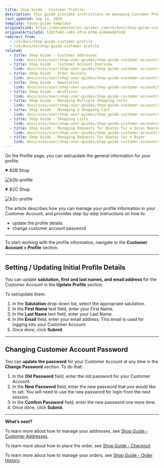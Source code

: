 ```yaml
---
title: Shop Guide - Customer Profile
description: This guide provides instructions on managing Customer Profile in the Spryker-based shop.
last_updated: Sep 14, 2020
template: howto-guide-template
originalLink: https://documentation.spryker.com/v5/docs/shop-guide-customer-profile
originalArticleId: 52b5fa02-cab2-4fca-8708-e2044e86f418
redirect_from:
  - /v5/docs/shop-guide-customer-profile
  - /v5/docs/en/shop-guide-customer-profile
related:
  - title: Shop Guide - Customer Addresses
    link: docs/scos/user/shop-user-guides/shop-guide-customer-account/shop-guide-customer-addresses.html
  - title: Shop Guide - Customer Account Overview
    link: docs/scos/user/shop-user-guides/shop-guide-customer-account/shop-guide-customer-account-overview.html
  - title: Shop Guide - Order History
    link: docs/scos/user/shop-user-guides/shop-guide-customer-account/shop-guide-order-history.html
  - title: Shop Guide - Newsletter
    link: docs/scos/user/shop-user-guides/shop-guide-customer-account/shop-guide-newsletter.html
  - title: Shop Guide - Wishlists
    link: docs/scos/user/shop-user-guides/shop-guide-customer-account/shop-guide-wishlists.html
  - title: Shop Guide - Managing Multiple Shopping Carts
    link: docs/scos/user/shop-user-guides/shop-guide-customer-account/shop-guide-shopping-carts/shop-guide-managing-multiple-shopping-carts.html
  - title: Shop Guide - Managing a Shopping Cart
    link: docs/scos/user/shop-user-guides/shop-guide-customer-account/shop-guide-shopping-carts/shop-guide-managing-a-shopping-cart.html
  - title: Shop Guide - Shopping Lists
    link: docs/scos/user/shop-user-guides/shop-guide-customer-account/shop-guide-shopping-lists.html
  - title: Shop Guide - Managing Requests for Quotes for a Sales Representative
    link: docs/scos/user/shop-user-guides/shop-guide-customer-account/shop-guide-quote-requests/shop-guide-managing-requests-for-quotes-for-a-sales-representative.html
  - title: Shop Guide - Managing Requests for Quotes for a Buyer
    link: docs/scos/user/shop-user-guides/shop-guide-customer-account/shop-guide-quote-requests/shop-guide-managing-requests-for-quotes-for-a-buyer.html
---
```


On the Profile page, you can set/update the general information for your profile.
<details open>
<summary markdown='span'>B2B Shop</summary>

![b2b-profile](https://spryker.s3.eu-central-1.amazonaws.com/docs/User+Guides/Shop+User+Guides/Customer+Account/Profile/b2b-profile.png) 

</details>

<details open>
<summary markdown='span'>B2C Shop</summary>

![b2c-profile](https://spryker.s3.eu-central-1.amazonaws.com/docs/User+Guides/Shop+User+Guides/Customer+Account/Profile/b2c-profile.png) 

</details>

The article describes how you can manage your profile information in your Customer Account, and provides step-by-step instructions on how to:

* update the profile details
* change customer account password
***
To start working with the profile information, navigate to the **Customer Account > Profile** section.
***
## Setting / Updating Initial Profile Details
You can update **salutation, first and last names, and email address** for the Customer Account in the **Update Profile** section.

To set/update them:

1. In the **Salutation** drop-down list, select the appropriate salutation.
2. In the **First Name** text field, enter your First Name.
3. In the **Last Name** text field, enter your Last Name.
4. In the **Email** field, enter your email address. This email is used for logging into your Customer Account.
5. Once done, click **Submit**.
***
## Changing Customer Account Password
You can **update the password** for your Customer Account at any time in the **Change Password** section. To do that:

1. In the **Old Password** field, enter the old password for your Customer Account.
2. In the **New Password** field, enter the new password that you would like to set. You will need to use the new password for login from the next session.
3. In the **Confirm Password** field, enter the new password one more time.
4. Once done, click **Submit**.

***
**What’s next?**

To learn more about how to manage your addresses, see [Shop Guide - Customer Addresses](/docs/scos/user/shop-user-guides/shop-guide-customer-account/shop-guide-customer-addresses.html).

To learn more about how to place the order, see [Shop Guide - Checkout](/docs/scos/user/shop-user-guides/shop-guide-checkout/shop-guide-checkout.html).

To learn more about how to manage your orders, see [Shop Guide - Order History](/docs/scos/user/shop-user-guides/shop-guide-checkout/shop-guide-checkout.html).
